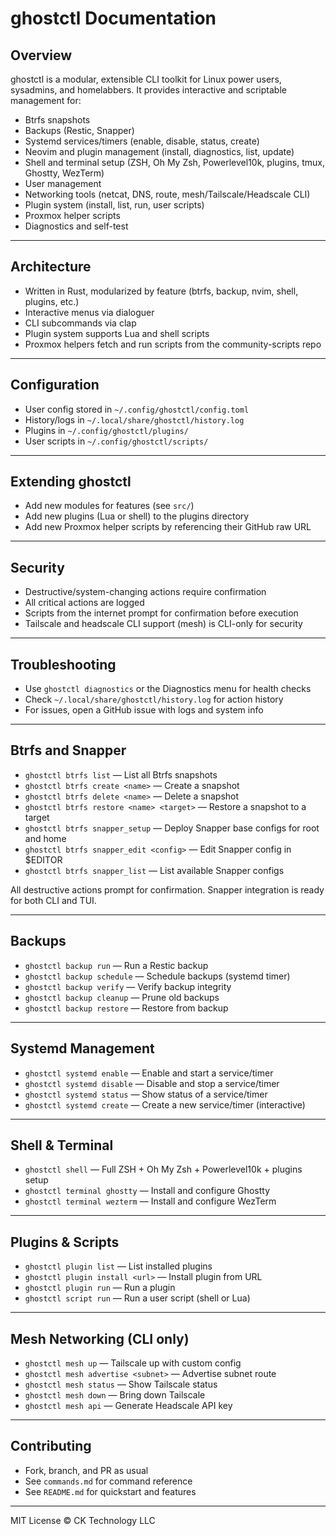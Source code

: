 # ghostctl Documentation

## Overview

ghostctl is a modular, extensible CLI toolkit for Linux power users, sysadmins, and homelabbers. It provides interactive and scriptable management for:
- Btrfs snapshots
- Backups (Restic, Snapper)
- Systemd services/timers (enable, disable, status, create)
- Neovim and plugin management (install, diagnostics, list, update)
- Shell and terminal setup (ZSH, Oh My Zsh, Powerlevel10k, plugins, tmux, Ghostty, WezTerm)
- User management
- Networking tools (netcat, DNS, route, mesh/Tailscale/Headscale CLI)
- Plugin system (install, list, run, user scripts)
- Proxmox helper scripts
- Diagnostics and self-test

---

## Architecture
- Written in Rust, modularized by feature (btrfs, backup, nvim, shell, plugins, etc.)
- Interactive menus via dialoguer
- CLI subcommands via clap
- Plugin system supports Lua and shell scripts
- Proxmox helpers fetch and run scripts from the community-scripts repo

---

## Configuration
- User config stored in `~/.config/ghostctl/config.toml`
- History/logs in `~/.local/share/ghostctl/history.log`
- Plugins in `~/.config/ghostctl/plugins/`
- User scripts in `~/.config/ghostctl/scripts/`

---

## Extending ghostctl
- Add new modules for features (see `src/`)
- Add new plugins (Lua or shell) to the plugins directory
- Add new Proxmox helper scripts by referencing their GitHub raw URL

---

## Security
- Destructive/system-changing actions require confirmation
- All critical actions are logged
- Scripts from the internet prompt for confirmation before execution
- Tailscale and headscale CLI support (mesh) is CLI-only for security

---

## Troubleshooting
- Use `ghostctl diagnostics` or the Diagnostics menu for health checks
- Check `~/.local/share/ghostctl/history.log` for action history
- For issues, open a GitHub issue with logs and system info

---

## Btrfs and Snapper

- `ghostctl btrfs list` — List all Btrfs snapshots
- `ghostctl btrfs create <name>` — Create a snapshot
- `ghostctl btrfs delete <name>` — Delete a snapshot
- `ghostctl btrfs restore <name> <target>` — Restore a snapshot to a target
- `ghostctl btrfs snapper_setup` — Deploy Snapper base configs for root and home
- `ghostctl btrfs snapper_edit <config>` — Edit Snapper config in $EDITOR
- `ghostctl btrfs snapper_list` — List available Snapper configs

All destructive actions prompt for confirmation. Snapper integration is ready for both CLI and TUI.

---

## Backups
- `ghostctl backup run` — Run a Restic backup
- `ghostctl backup schedule` — Schedule backups (systemd timer)
- `ghostctl backup verify` — Verify backup integrity
- `ghostctl backup cleanup` — Prune old backups
- `ghostctl backup restore` — Restore from backup

---

## Systemd Management
- `ghostctl systemd enable` — Enable and start a service/timer
- `ghostctl systemd disable` — Disable and stop a service/timer
- `ghostctl systemd status` — Show status of a service/timer
- `ghostctl systemd create` — Create a new service/timer (interactive)

---

## Shell & Terminal
- `ghostctl shell` — Full ZSH + Oh My Zsh + Powerlevel10k + plugins setup
- `ghostctl terminal ghostty` — Install and configure Ghostty
- `ghostctl terminal wezterm` — Install and configure WezTerm

---

## Plugins & Scripts
- `ghostctl plugin list` — List installed plugins
- `ghostctl plugin install <url>` — Install plugin from URL
- `ghostctl plugin run` — Run a plugin
- `ghostctl script run` — Run a user script (shell or Lua)

---

## Mesh Networking (CLI only)
- `ghostctl mesh up` — Tailscale up with custom config
- `ghostctl mesh advertise <subnet>` — Advertise subnet route
- `ghostctl mesh status` — Show Tailscale status
- `ghostctl mesh down` — Bring down Tailscale
- `ghostctl mesh api` — Generate Headscale API key

---

## Contributing
- Fork, branch, and PR as usual
- See `commands.md` for command reference
- See `README.md` for quickstart and features

---

MIT License © CK Technology LLC
